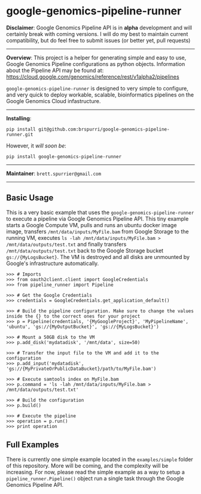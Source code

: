 google-genomics-pipeline-runner
===============================

**Disclaimer**: Google Genomics Pipeline API is in **alpha** development and will certainly break with
coming versions. I will do my best to maintain current compatibility, but do feel free
to submit issues (or better yet, pull requests)

--------

**Overview**: This project is a helper for generating simple and easy to use, Google Genomics Pipeline
configurations as python objects. Information about the Pipeline API may be found at:
https://cloud.google.com/genomics/reference/rest/v1alpha2/pipelines

`google-genomics-pipeline-runner` is designed to very simple to configure, and very quick to deploy workable,
scalable, bioinformatics pipelines on the Google Genomics Cloud infastructure.

-------

**Installing**:
```
pip install git@github.com:brspurri/google-genomics-pipeline-runner.git
```

However, it *will soon be*:

```
pip install google-genomics-pipeline-runner
```

-------

**Maintainer**: `brett.spurrier@gmail.com`

-------

Basic Usage
-----------

This is a very basic example that uses the `google-genomics-pipeline-runner` to execute a pipeline via Google Genomics Pipeline API. This tiny example starts a Google Compute VM, pulls and runs an ubuntu docker image image, transfers `/mnt/data/inputs/MyFile.bam` from Google Storage to the running VM, executes `ls -lah /mnt/data/inputs/MyFile.bam > /mnt/data/outputs/test.txt` and finally transfers `/mnt/data/outputs/test.txt` back to the Google Storage bucket `gs://{MyLogsBucket}`. The VM is destroyed and all disks are unmounted by Google's infrastructure automatically.

```
>>> # Imports
>>> from oauth2client.client import GoogleCredentials
>>> from pipeline_runner import Pipeline

>>> # Get the Google Credentials
>>> credentials = GoogleCredentials.get_application_default()

>>> # Build the pipeline configuration. Make sure to change the values inside the {} to the correct ones for your project
>>> p = Pipeline(credentials, '{MyGoogleProject}', 'MyPipelineName', 'ubuntu', 'gs://{MyOutputBucket}', 'gs://{MyLogsBucket}')

>>> # Mount a 50GB disk to the VM
>>> p.add_disk('mydatadisk', '/mnt/data', size=50)

>>> # Transfer the input file to the VM and add it to the configuration
>>> p.add_input('mydatadisk', 'gs://{MyPrivateOrPublicDataBucket}/path/to/MyFile.bam')

>>> # Execute samtools index on MyFile.bam
>>> p.command = 'ls -lah /mnt/data/inputs/MyFile.bam > /mnt/data/outputs/test.txt'

>>> # Build the configuration
>>> p.build()

>>> # Execute the pipeline
>>> operation = p.run()
>>> print operation
```

Full Examples
-------------

There is currently one simple example located in the `examples/simple` folder of this repository.
More will be coming, and the complexity will be increasing. For now, please read the simple example
 as a way to setup a `pipeline_runner.Pipeline()` object run a single task through the Google Genomics Pipeline API.